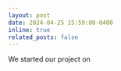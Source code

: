 ```yaml
---
layout: post
date: 2024-04-25 15:59:00-0400
inline: true
related_posts: false
---
```


We started our project on
